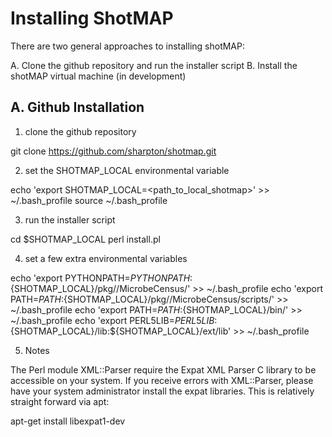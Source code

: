 Installing ShotMAP
==================

There are two general approaches to installing shotMAP:

A. Clone the github repository and run the installer script
B. Install the shotMAP virtual machine (in development)

A. Github Installation
----------------------

 1. clone the github repository

git clone https://github.com/sharpton/shotmap.git

 2. set the SHOTMAP_LOCAL environmental variable

echo 'export SHOTMAP_LOCAL=<path_to_local_shotmap>' >> ~/.bash_profile
source ~/.bash_profile

 3. run the installer script

cd $SHOTMAP_LOCAL
perl install.pl

 4. set a few extra environmental variables

echo 'export PYTHONPATH=${PYTHONPATH}:${SHOTMAP_LOCAL}/pkg//MicrobeCensus/' >> ~/.bash_profile
echo 'export PATH=$PATH:${SHOTMAP_LOCAL}/pkg//MicrobeCensus/scripts/' >> ~/.bash_profile
echo 'export PATH=$PATH:${SHOTMAP_LOCAL}/bin/' >> ~/.bash_profile
echo 'export PERL5LIB=${PERL5LIB}:${SHOTMAP_LOCAL}/lib:${SHOTMAP_LOCAL}/ext/lib' >> ~/.bash_profile

 5. Notes

The Perl module XML::Parser require the Expat XML Parser C library to be accessible on your system. 
If you receive errors with XML::Parser, please have your system administrator install the expat
libraries. This is relatively straight forward via apt:

apt-get install libexpat1-dev



